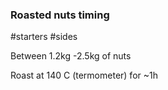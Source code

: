 ### Roasted nuts timing

#starters #sides
  
Between 1.2kg -2.5kg of nuts  

Roast at 140 C (termometer) for ~1h
